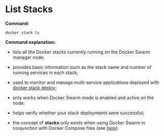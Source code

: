 # List Stacks

**Command:**

```commandline
docker stack ls
```

**Command explanation:**

* lists all the Docker stacks currently running on the Docker Swarm manager node;
* provides basic information such as the stack name and number of running services in each stack;
* used to monitor and manage multi-service applications deployed with [docker stack deploy](../deploy/deploy.md);


* only works when Docker Swarm mode is enabled and active on the node;
* helps verify whether your stack deployments were successful;
* the concept of **stacks** only exists when using Docker Swarm in conjunction with Docker Compose files (see [here](../../../stack/only-compose/only_compose.md)).
